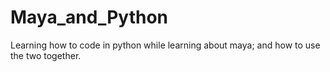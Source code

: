 # Maya_and_Python
Learning how to code in python while learning about maya; and how to use the two together.
